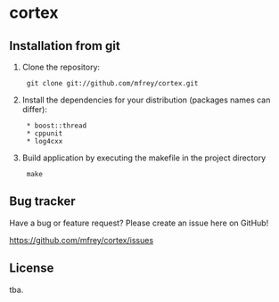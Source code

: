 cortex
======

Installation from git
---------------------
1. Clone the repository:

		git clone git://github.com/mfrey/cortex.git

2. Install the dependencies for your distribution (packages names can differ):

		* boost::thread
		* cppunit
		* log4cxx

3. Build application by executing the makefile in the project directory

		make

Bug tracker
-----------
Have a bug or feature request? Please create an issue here on GitHub!

https://github.com/mfrey/cortex/issues

License
-------
tba.

